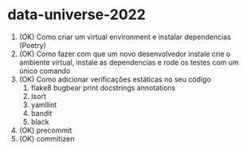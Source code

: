 # data-universe-2022

1. (OK) Como criar um virtual environment e instalar dependencias (Poetry)
1. (OK) Como fazer com que um novo desenvolvedor instale crie o ambiente virtual, instale as dependencias e rode os testes com um único comando
1. (OK) Como adicionar verificações estáticas no seu código
    1. flake8
        bugbear
        print
        docstrings
        annotations
    1. Isort
    1. yamllint
    1. bandit
    1. black
1. (OK) precommit
1. (OK) commitizen
